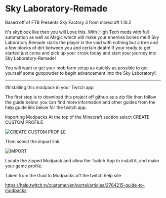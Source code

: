 # Sky Laboratory-Remade

Based off of FTB Presents Sky Factory 3 from minecraft 1.10.2

It's skyblock like then you will Love this. With High Tech mods with full automation as well as Magic which will make your enemies bones melt! Sky Laboratory Remade starts the player in the void with nothing but a tree and a few blocks of dirt between you and certain death! If your ready to get started just come and pick up your crook today and start your journey into Sky Laboratory-Remade!

You will want to get your mob farm setup as quickly as possible to get yourself some gunpowder to begin advancement into the Sky Laboratory!!

-------
#Installing this modpack in your Twitch app

The first step is to download this project off github as a zip file then follow the guide below.
you can find more information and other guides from the help guide link below for the twitch app.

Importing Modpacks
At the top of the Minecraft section select CREATE CUSTOM PROFILE.

  ![CREATE CUSTOM PROFILE](https://help.twitch.tv/customer/portal/attachments/811925)

Then select the import link.

  ![IMPORT](https://help.twitch.tv/customer/portal/attachments/812382)

Locate the zipped Modpack and allow the Twitch App to install it, and make your game profile.


Taken from the Guid to Modpacks off the twitch help site
  
  https://help.twitch.tv/customer/en/portal/articles/2764215-guide-to-modpacks
